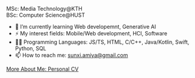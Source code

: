 
MSc: Media Technology@KTH   
BSc: Computer Science@HUST

- 🌱 I’m currently learning Web developemnt, Generative AI
- ⚡ My interest fields: Mobile/Web development, HCI, Software
- 👩‍💻 Programming Languages: JS/TS, HTML, C/C++, Java/Kotlin, Swift, Python, SQL
- 📫 How to reach me: sunxi.amiya@gmail.com

[More About Me: Personal CV](https://amiyasx.notion.site/amiyasx/Xi-Sun-Amiya-c031b4ba05fd49b4ab5a34361a664892)
